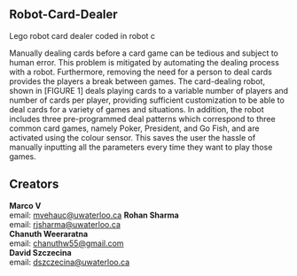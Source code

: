 ## Robot-Card-Dealer
Lego robot card dealer coded in robot c



Manually dealing cards before a card game can be tedious and subject to human error. This problem is mitigated by automating the dealing process with a robot. Furthermore, removing the need for a person to deal cards provides the players a break between games.
The card-dealing robot, shown in [FIGURE 1] deals playing cards to a variable number of players and number of cards per player, providing sufficient customization to be able to deal cards for a variety of games and situations. In addition, the robot includes three pre-programmed deal patterns which correspond to three common card games, namely Poker, President, and Go Fish, and are activated using the colour sensor. This saves the user the hassle of manually inputting all the parameters every time they want to play those games.


## Creators

**Marco V**  
email: mvehauc@uwaterloo.ca
**Rohan Sharma**  
email: rjsharma@uwaterloo.ca  
**Chanuth Weeraratna**  
email: chanuthw55@gmail.com  
**David Szczecina**  
email: dszczecina@uwaterloo.ca   
